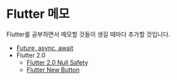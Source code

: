 # Flutter 메모

Flutter를 공부하면서 메모할 것들이 생길 때마다 추가할 것입니다.

- [Future, async, await](./Future,async,await/async.md)
- Flutter 2.0
    - [Flutter 2.0 Null Safety](./flutter_2.0_update/null_safety.md)
    - [Flutter New Button](./flutter_2.0_update/new_button.md)